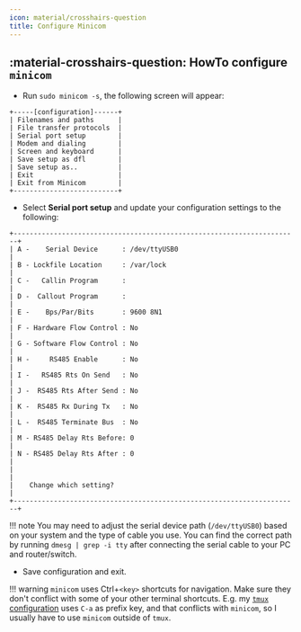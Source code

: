 ```yaml
---
icon: material/crosshairs-question
title: Configure Minicom
---
```


## :material-crosshairs-question: HowTo configure `minicom`

- Run `sudo minicom -s`, the following screen will appear:

```
+-----[configuration]------+
| Filenames and paths      |
| File transfer protocols  |
| Serial port setup        |
| Modem and dialing        |
| Screen and keyboard      |
| Save setup as dfl        |
| Save setup as..          |
| Exit                     |
| Exit from Minicom        |
+--------------------------+
```

- Select **Serial port setup** and update your configuration settings to the following:

```
+-----------------------------------------------------------------------+
| A -    Serial Device      : /dev/ttyUSB0                              |
| B - Lockfile Location     : /var/lock                                 |
| C -   Callin Program      :                                           |
| D -  Callout Program      :                                           |
| E -    Bps/Par/Bits       : 9600 8N1                                  |
| F - Hardware Flow Control : No                                        |
| G - Software Flow Control : No                                        |
| H -     RS485 Enable      : No                                        |
| I -   RS485 Rts On Send   : No                                        |
| J -  RS485 Rts After Send : No                                        |
| K -  RS485 Rx During Tx   : No                                        |
| L -  RS485 Terminate Bus  : No                                        |
| M - RS485 Delay Rts Before: 0                                         |
| N - RS485 Delay Rts After : 0                                         |
|                                                                       |
|    Change which setting?                                              |
+-----------------------------------------------------------------------+
```

!!! note
    You may need to adjust the serial device path (`/dev/ttyUSB0`) based on your system and the type of cable you use. You can find the correct path by running `dmesg | grep -i tty` after connecting the serial cable to your PC and router/switch.

- Save configuration and exit.

!!! warning
    `minicom` uses <key>Ctrl</key>+`<key>` shortcuts for navigation. Make sure they don't conflict with some of your other terminal shortcuts.
    E.g. my [`tmux` configuration](https://github.com/serpro69/notfiles/blob/master/tmux.conf.local) uses `C-a` as prefix key, and that conflicts with `minicom`, so I usually have to use `minicom` outside of `tmux`.

